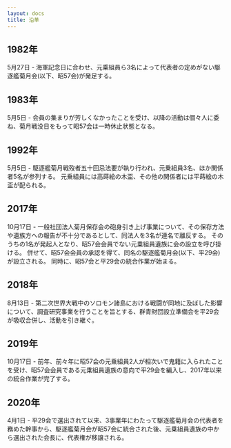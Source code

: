 ```yaml
---
layout: docs
title: 沿革
---
```


## 1982年
5月27日 - 海軍記念日に合わせ、元乗組員ら3名によって代表者の定めがない駆逐艦菊月会(以下、昭57会)が発足する。

## 1983年
5月5日 - 会員の集まりが芳しくなかったことを受け、以降の活動は個々人に委ね、菊月戦没日をもって昭57会は一時休止状態となる。

## 1992年
5月5日 - 駆逐艦菊月戦歿者五十回忌法要が執り行われ、元乗組員3名、ほか関係者5名が参列する。
元乗組員には高蒔絵の木盃、その他の関係者には平蒔絵の木盃が配られる。

## 2017年
10月17日 - 一般社団法人菊月保存会の砲身引き上げ事業について、その保存方法や遺族方への報告が不十分であるとして、同法人を3名が連名で離反する。
そのうちの1名が発起人となり、昭57会会員でない元乗組員遺族に会の設立を呼び掛ける。
併せて、昭57会会員の承認を得て、同名の駆逐艦菊月会(以下、平29会)が設立される。
同時に、昭57会と平29会の統合作業が始まる。

## 2018年
8月13日 - 第二次世界大戦中のソロモン諸島における戦闘が同地に及ぼした影響について、調査研究事業を行うことを旨とする、群青財団設立準備会を平29会が吸収合併し、活動を引き継ぐ。

## 2019年
10月17日 - 前年、前々年に昭57会の元乗組員2人が相次いで鬼籍に入られたことを受け、昭57会会員である元乗組員遺族の意向で平29会を編入し、2017年以来の統合作業が完了する。

## 2020年
4月1日 - 平29会で選出されて以来、3事業年にわたって駆逐艦菊月会の代表者を務めた幹事から、駆逐艦菊月会が昭57会に統合された後、元乗組員遺族の中から選出された会長に、代表権が移譲される。
